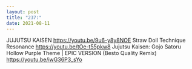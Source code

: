 ```yaml
---
layout: post
title: "237:"
date: 2021-08-11
---
```


JUJUTSU KAISEN
https://youtu.be/9u6-y8y8NOE
 Straw Doll Technique Resonance
https://youtu.be/tOe-t55pkw8
 Jujutsu Kaisen: Gojo Satoru Hollow Purple Theme | EPIC VERSION (Besto Quality Remix)
https://youtu.be/iwG36P3_sYo
